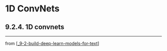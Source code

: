 # 1D ConvNets
## 9.2.4. 1D convnets
---
from [[_9-2-build-deep-learn-models-for-text]]

[//begin]: # "Autogenerated link references for markdown compatibility"
[_9-2-build-deep-learn-models-for-text]: _9-2-build-deep-learn-models-for-text.md "Text Deep Learn Models"
[//end]: # "Autogenerated link references"